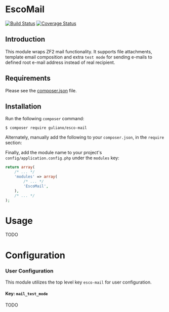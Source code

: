 EscoMail
=======
[![Build Status](https://travis-ci.org/guliano/esco-mail.svg)](https://travis-ci.org/guliano/esco-mail)
[![Coverage Status](https://coveralls.io/repos/guliano/esco-mail/badge.svg)](https://coveralls.io/r/guliano/esco-mail)

Introduction
------------

This module wraps ZF2 mail functionality. It supports file attachments, template email composition and extra `test mode` for sending e-mails to defined root e-mail address instead of real recipient.

Requirements
------------

Please see the [composer.json](composer.json) file.

Installation
------------

Run the following `composer` command:

```console
$ composer require guliano/esco-mail
```

Alternately, manually add the following to your `composer.json`, in the `require` section:

Finally, add the module name to your project's `config/application.config.php` under the `modules`
key:

```php
return array(
    /* ... */
    'modules' => array(
        /* ... */
        'EscoMail',
    ),
    /* ... */
);
```

Usage
=====
TODO

Configuration
=============

### User Configuration

This module utilizes the top level key `esco-mail` for user configuration.

#### Key: `mail_test_mode`

TODO